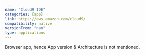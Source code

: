 ```yaml
---
name: "Cloud9 IDE"
categories: [app]
link: https://aws.amazon.com/cloud9/
compatibility: native
versionFrom: "nan"
type: applications
---
```


Browser app, hence App version & Architecture is not mentioned.
